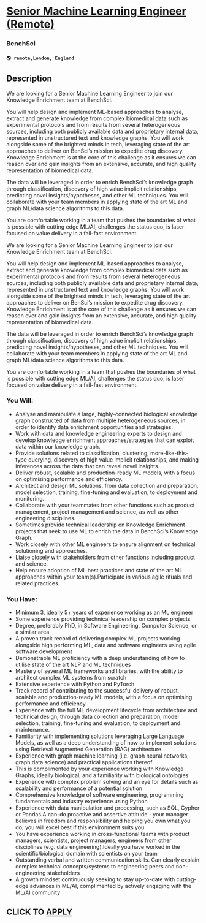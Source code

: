 # [Senior Machine Learning Engineer (Remote)](https://www.remotewlb.com/apply/senior-machine-learning-engineer-remote-108207)  
### BenchSci  
#### `🌎 remote,London, England`  

## Description

We are looking for a Senior Machine Learning Engineer to join our Knowledge Enrichment team at BenchSci.

  

You will help design and implement ML-based approaches to analyse, extract and generate knowledge from complex biomedical data such as experimental protocols and from results from several heterogeneous sources, including both publicly available data and proprietary internal data, represented in unstructured text and knowledge graphs. You will work alongside some of the brightest minds in tech, leveraging state of the art approaches to deliver on BenSci’s mission to expedite drug discovery. Knowledge Enrichment is at the core of this challenge as it ensures we can reason over and gain insights from an extensive, accurate, and high quality representation of biomedical data.

  

The data will be leveraged in order to enrich BenchSci’s knowledge graph through classification, discovery of high value implicit relationships, predicting novel insights/hypotheses, and other ML techniques. You will collaborate with your team members in applying state of the art ML and graph ML/data science algorithms to this data.

  

You are comfortable working in a team that pushes the boundaries of what is possible with cutting edge ML/AI, challenges the status quo, is laser focused on value delivery in a fail-fast environment.

  

We are looking for a Senior Machine Learning Engineer to join our Knowledge Enrichment team at BenchSci.

  

You will help design and implement ML-based approaches to analyse, extract and generate knowledge from complex biomedical data such as experimental protocols and from results from several heterogeneous sources, including both publicly available data and proprietary internal data, represented in unstructured text and knowledge graphs. You will work alongside some of the brightest minds in tech, leveraging state of the art approaches to deliver on BenSci’s mission to expedite drug discovery. Knowledge Enrichment is at the core of this challenge as it ensures we can reason over and gain insights from an extensive, accurate, and high quality representation of biomedical data.

  

The data will be leveraged in order to enrich BenchSci’s knowledge graph through classification, discovery of high value implicit relationships, predicting novel insights/hypotheses, and other ML techniques. You will collaborate with your team members in applying state of the art ML and graph ML/data science algorithms to this data.

  

You are comfortable working in a team that pushes the boundaries of what is possible with cutting edge ML/AI, challenges the status quo, is laser focused on value delivery in a fail-fast environment.

  

### You Will:

* Analyse and manipulate a large, highly-connected biological knowledge graph constructed of data from multiple heterogeneous sources, in order to identify data enrichment opportunities and strategies.
* Work with data and knowledge engineering experts to design and develop knowledge enrichment approaches/strategies that can exploit data within our knowledge graph.
* Provide solutions related to classification, clustering, more-like-this-type querying, discovery of high value implicit relationships, and making inferences across the data that can reveal novel insights.
* Deliver robust, scalable and production-ready ML models, with a focus on optimising performance and efficiency.
* Architect and design ML solutions, from data collection and preparation, model selection, training, fine-tuning and evaluation, to deployment and monitoring.
* Collaborate with your teammates from other functions such as product management, project management and science, as well as other engineering disciplines.
* Sometimes provide technical leadership on Knowledge Enrichment projects that seek to use ML to enrich the data in BenchSci’s Knowledge Graph.
* Work closely with other ML engineers to ensure alignment on technical solutioning and approaches.
* Liaise closely with stakeholders from other functions including product and science.
* Help ensure adoption of ML best practices and state of the art ML approaches within your team(s).Participate in various agile rituals and related practices.

  

### You Have:

* Minimum 3, ideally 5+ years of experience working as an ML engineer
* Some experience providing technical leadership on complex projects
* Degree, preferably PhD, in Software Engineering, Computer Science, or a similar area
* A proven track record of delivering complex ML projects working alongside high performing ML, data and software engineers using agile software development
* Demonstrable ML proficiency with a deep understanding of how to utilise state of the art NLP and ML techniques
* Mastery of several ML frameworks and libraries, with the ability to architect complex ML systems from scratch
* Extensive experience with Python and PyTorch
* Track record of contributing to the successful delivery of robust, scalable and production-ready ML models, with a focus on optimising performance and efficiency
* Experience with the full ML development lifecycle from architecture and technical design, through data collection and preparation, model selection, training, fine-tuning and evaluation, to deployment and maintenance.
* Familiarity with implementing solutions leveraging Large Language Models, as well as a deep understanding of how to implement solutions using Retrieval Augmented Generation (RAG) architecture.
* Experience with graph machine learning (i.e. graph neural networks, graph data science) and practical applications thereof
* This is complimented by your experience working with Knowledge Graphs, ideally biological, and a familiarity with biological ontologies
* Experience with complex problem solving and an eye for details such as scalability and performance of a potential solution
* Comprehensive knowledge of software engineering, programming fundamentals and industry experience using Python
* Experience with data manipulation and processing, such as SQL, Cypher or Pandas.A can-do proactive and assertive attitude - your manager believes in freedom and responsibility and helping you own what you do; you will excel best if this environment suits you
* You have experience working in cross-functional teams with product managers, scientists, project managers, engineers from other disciplines (e.g. data engineering).Ideally you have worked in the scientific/biological domain with scientists on your team
* Outstanding verbal and written communication skills. Can clearly explain complex technical concepts/systems to engineering peers and non-engineering stakeholders
* A growth mindset continuously seeking to stay up-to-date with cutting-edge advances in ML/AI, complimented by actively engaging with the ML/AI community

  

  
## CLICK TO [APPLY](https://www.remotewlb.com/apply/senior-machine-learning-engineer-remote-108207)

